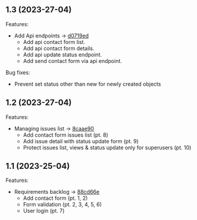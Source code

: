 
## 1.3 (2023-27-04)
Features:
  - Add Api endpoints -> [d0719ed](https://github.com/michal-stachura/example-contacts/pull/5/commits/d0719ed6cd415fc923d8ce7908d6059f82d8609b)
    - Add api contact form list.
    - Add api contact form details.
    - Add api update status endpoint.
    - Add send contact form via api endpoint.
    
Bug fixes:
  - Prevent set status other than new for newly created objects



## 1.2 (2023-27-04)

Features:

  - Managing issues list -> [8caae90](https://github.com/michal-stachura/example-contacts/commit/8caae905e882188534581063db6a6cdd10b5c93c)
    - Add contact form issues list (pt. 8)
    - Add issue detail with status update form (pt. 9)
    - Protect issues list, views & status update only for superusers (pt. 10)

## 1.1 (2023-25-04)

Features:

  - Requirements backlog -> [88cd66e](https://github.com/michal-stachura/example-contacts/commit/88cd66ec60d9a5b0a73d90a47fe7732baa16e061)
    - Add contact form (pt. 1, 2)
    - Form validation (pt. 2, 3, 4, 5, 6)
    - User login (pt. 7)
